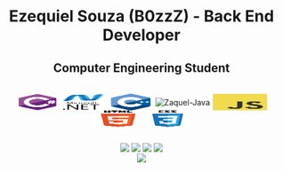 <h1 align="center">Ezequiel Souza (B0zzZ) - Back End Developer</h1>
<h2 align="center">Computer Engineering Student</h2>

<div align="center" style="display: inline_block"><br>
  <img align="center" alt="Zaquel-Csharp" height="30" width="80" src="https://raw.githubusercontent.com/devicons/devicon/master/icons/csharp/csharp-original.svg">
  <img align="center" alt="Zaquel-.NET" height="30" width="80" src="https://raw.githubusercontent.com/devicons/devicon/master/icons/dot-net/dot-net-original-wordmark.svg"> 
  <img align="center" alt="Zaquel-C++" height="30" width="80" src="https://raw.githubusercontent.com/devicons/devicon/master/icons/cplusplus/cplusplus-original.svg">
  <img align="center" alt="Zaquel-Java" height="30" width="80" src="https://cdn.jsdelivr.net/gh/devicons/devicon/icons/java/java-original-wordmark.svg">
  <img align="center" alt="Zaquel-Js" height="30" width="100" src="https://raw.githubusercontent.com/devicons/devicon/master/icons/javascript/javascript-original.svg">
  <img align="center" alt="Zaquel-HTML" height="30" width="90" src="https://raw.githubusercontent.com/devicons/devicon/master/icons/html5/html5-original-wordmark.svg">
  <img align="center" alt="Zaquel-CSS" height="30" width="80" src="https://raw.githubusercontent.com/devicons/devicon/master/icons/css3/css3-original-wordmark.svg">
  
  ##
 
<div> 
  <a href="https://wa.me/<+5531986953524>" target="_blank"><img src="https://img.shields.io/badge/WhatsApp-25D366?style=for-the-badge&logo=whatsapp&logoColor=white"></a>
  <a href="https://www.instagram.com/_b0zzz" target="_blank"><img src="https://img.shields.io/badge/-Instagram-%23E4405F?style=for-the-badge&logo=instagram&logoColor=white" target="_blank"></a>
  <a href = "mailto:ramosezequiel@gmail.com"><img src="https://img.shields.io/badge/-Gmail-%23333?style=for-the-badge&logo=gmail&logoColor=white" target="_blank"></a>
  <a href="https://www.linkedin.com/in/souza-ramos" target="_blank"><img src="https://img.shields.io/badge/-LinkedIn-%230077B5?style=for-the-badge&logo=linkedin&logoColor=white" target="_blank"></a> 
</div>

<picture>
<source 
  srcset="https://github-readme-stats.vercel.app/api?username=B0zzZ&show_icons=true&theme=dark"
  media="(prefers-color-scheme: dark)"
/>
<source
  srcset="https://github-readme-stats.vercel.app/api?username=B0zzZ&show_icons=true"
  media="(prefers-color-scheme: light), (prefers-color-scheme: no-preference)"
/>
<img src="https://github-readme-stats.vercel.app/api?username=B0zzZ&show_icons=true" />
</picture>
